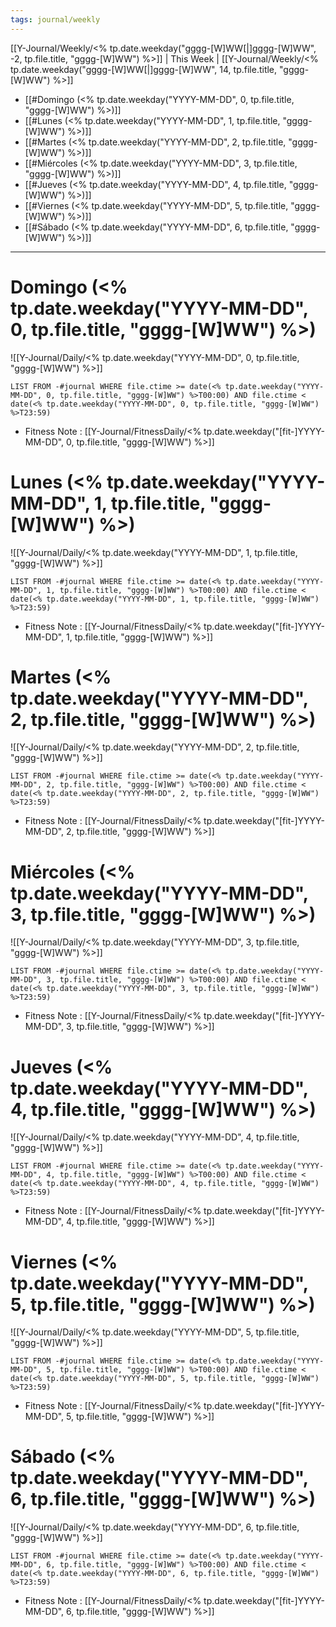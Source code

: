 ```yaml
---
tags: journal/weekly
---
```


[[Y-Journal/Weekly/<% tp.date.weekday("gggg-[W]WW[|]gggg-[W]WW", -2, tp.file.title, "gggg-[W]WW") %>]] | This Week | [[Y-Journal/Weekly/<% tp.date.weekday("gggg-[W]WW[|]gggg-[W]WW", 14, tp.file.title, "gggg-[W]WW") %>]]

* [[#Domingo (<% tp.date.weekday("YYYY-MM-DD", 0, tp.file.title, "gggg-[W]WW") %>)]]
* [[#Lunes (<% tp.date.weekday("YYYY-MM-DD", 1, tp.file.title, "gggg-[W]WW") %>)]]
* [[#Martes (<% tp.date.weekday("YYYY-MM-DD", 2, tp.file.title, "gggg-[W]WW") %>)]]
* [[#Miércoles (<% tp.date.weekday("YYYY-MM-DD", 3, tp.file.title, "gggg-[W]WW") %>)]]
* [[#Jueves (<% tp.date.weekday("YYYY-MM-DD", 4, tp.file.title, "gggg-[W]WW") %>)]]
* [[#Viernes (<% tp.date.weekday("YYYY-MM-DD", 5, tp.file.title, "gggg-[W]WW") %>)]]
* [[#Sábado (<% tp.date.weekday("YYYY-MM-DD", 6, tp.file.title, "gggg-[W]WW") %>)]]

-----
# Domingo (<% tp.date.weekday("YYYY-MM-DD", 0, tp.file.title, "gggg-[W]WW") %>)
![[Y-Journal/Daily/<% tp.date.weekday("YYYY-MM-DD", 0, tp.file.title, "gggg-[W]WW") %>]]
```dataview
LIST FROM -#journal WHERE file.ctime >= date(<% tp.date.weekday("YYYY-MM-DD", 0, tp.file.title, "gggg-[W]WW") %>T00:00) AND file.ctime < date(<% tp.date.weekday("YYYY-MM-DD", 0, tp.file.title, "gggg-[W]WW") %>T23:59)
```

* Fitness Note : [[Y-Journal/FitnessDaily/<% tp.date.weekday("[fit-]YYYY-MM-DD", 0, tp.file.title, "gggg-[W]WW") %>]]

# Lunes (<% tp.date.weekday("YYYY-MM-DD", 1, tp.file.title, "gggg-[W]WW") %>)
![[Y-Journal/Daily/<% tp.date.weekday("YYYY-MM-DD", 1, tp.file.title, "gggg-[W]WW") %>]]
```dataview
LIST FROM -#journal WHERE file.ctime >= date(<% tp.date.weekday("YYYY-MM-DD", 1, tp.file.title, "gggg-[W]WW") %>T00:00) AND file.ctime < date(<% tp.date.weekday("YYYY-MM-DD", 1, tp.file.title, "gggg-[W]WW") %>T23:59)
```

* Fitness Note : [[Y-Journal/FitnessDaily/<% tp.date.weekday("[fit-]YYYY-MM-DD", 1, tp.file.title, "gggg-[W]WW") %>]]

# Martes (<% tp.date.weekday("YYYY-MM-DD", 2, tp.file.title, "gggg-[W]WW") %>)
![[Y-Journal/Daily/<% tp.date.weekday("YYYY-MM-DD", 2, tp.file.title, "gggg-[W]WW") %>]]
```dataview
LIST FROM -#journal WHERE file.ctime >= date(<% tp.date.weekday("YYYY-MM-DD", 2, tp.file.title, "gggg-[W]WW") %>T00:00) AND file.ctime < date(<% tp.date.weekday("YYYY-MM-DD", 2, tp.file.title, "gggg-[W]WW") %>T23:59)
```

* Fitness Note : [[Y-Journal/FitnessDaily/<% tp.date.weekday("[fit-]YYYY-MM-DD", 2, tp.file.title, "gggg-[W]WW") %>]]

# Miércoles (<% tp.date.weekday("YYYY-MM-DD", 3, tp.file.title, "gggg-[W]WW") %>)
![[Y-Journal/Daily/<% tp.date.weekday("YYYY-MM-DD", 3, tp.file.title, "gggg-[W]WW") %>]]
```dataview
LIST FROM -#journal WHERE file.ctime >= date(<% tp.date.weekday("YYYY-MM-DD", 3, tp.file.title, "gggg-[W]WW") %>T00:00) AND file.ctime < date(<% tp.date.weekday("YYYY-MM-DD", 3, tp.file.title, "gggg-[W]WW") %>T23:59)
```

* Fitness Note : [[Y-Journal/FitnessDaily/<% tp.date.weekday("[fit-]YYYY-MM-DD", 3, tp.file.title, "gggg-[W]WW") %>]]

# Jueves (<% tp.date.weekday("YYYY-MM-DD", 4, tp.file.title, "gggg-[W]WW") %>)
![[Y-Journal/Daily/<% tp.date.weekday("YYYY-MM-DD", 4, tp.file.title, "gggg-[W]WW") %>]]
```dataview
LIST FROM -#journal WHERE file.ctime >= date(<% tp.date.weekday("YYYY-MM-DD", 4, tp.file.title, "gggg-[W]WW") %>T00:00) AND file.ctime < date(<% tp.date.weekday("YYYY-MM-DD", 4, tp.file.title, "gggg-[W]WW") %>T23:59)
```

* Fitness Note : [[Y-Journal/FitnessDaily/<% tp.date.weekday("[fit-]YYYY-MM-DD", 4, tp.file.title, "gggg-[W]WW") %>]]

# Viernes (<% tp.date.weekday("YYYY-MM-DD", 5, tp.file.title, "gggg-[W]WW") %>)
![[Y-Journal/Daily/<% tp.date.weekday("YYYY-MM-DD", 5, tp.file.title, "gggg-[W]WW") %>]]
```dataview
LIST FROM -#journal WHERE file.ctime >= date(<% tp.date.weekday("YYYY-MM-DD", 5, tp.file.title, "gggg-[W]WW") %>T00:00) AND file.ctime < date(<% tp.date.weekday("YYYY-MM-DD", 5, tp.file.title, "gggg-[W]WW") %>T23:59)
```

* Fitness Note : [[Y-Journal/FitnessDaily/<% tp.date.weekday("[fit-]YYYY-MM-DD", 5, tp.file.title, "gggg-[W]WW") %>]]

# Sábado (<% tp.date.weekday("YYYY-MM-DD", 6, tp.file.title, "gggg-[W]WW") %>)
![[Y-Journal/Daily/<% tp.date.weekday("YYYY-MM-DD", 6, tp.file.title, "gggg-[W]WW") %>]]
```dataview
LIST FROM -#journal WHERE file.ctime >= date(<% tp.date.weekday("YYYY-MM-DD", 6, tp.file.title, "gggg-[W]WW") %>T00:00) AND file.ctime < date(<% tp.date.weekday("YYYY-MM-DD", 6, tp.file.title, "gggg-[W]WW") %>T23:59)
```

* Fitness Note : [[Y-Journal/FitnessDaily/<% tp.date.weekday("[fit-]YYYY-MM-DD", 6, tp.file.title, "gggg-[W]WW") %>]]


